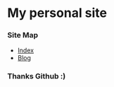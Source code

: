 # My personal site

### Site Map
- [Index](http://rwu.js.org/)
- [Blog](http://rwu.js.org/blog)

### Thanks Github :)